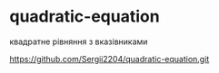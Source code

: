 # quadratic-equation
квадратне рівняння з вказівниками

https://github.com/Sergii2204/quadratic-equation.git
